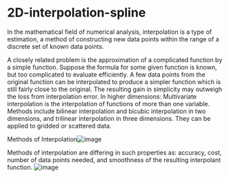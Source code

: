 # 2D-interpolation-spline
In the mathematical field of numerical analysis, interpolation is a type of estimation, a method of constructing new data points within the range of a discrete set of known data points.

A closely related problem is the approximation of a complicated function by a simple function. Suppose the formula for some given function is known, but too complicated to evaluate efficiently. A few data points from the original function can be interpolated to produce a simpler function which is still fairly close to the original. The resulting gain in simplicity may outweigh the loss from interpolation error.
In higher dimensions: Multivariate interpolation is the interpolation of functions of more than one variable. Methods include bilinear interpolation and bicubic interpolation in two dimensions, and trilinear interpolation in three dimensions. They can be applied to gridded or scattered data.

Methods of Interpolation![image](https://user-images.githubusercontent.com/90917375/138879226-1f953101-3ad1-4a81-bb42-77854fdbd6e0.png)



Methods of interpolation are differing in such properties as: accuracy, cost, number of data points needed, and smoothness of the resulting interpolant function.
![image](https://user-images.githubusercontent.com/90917375/138879386-013d87ec-2718-4ba8-a597-bfccd5762eae.png)



